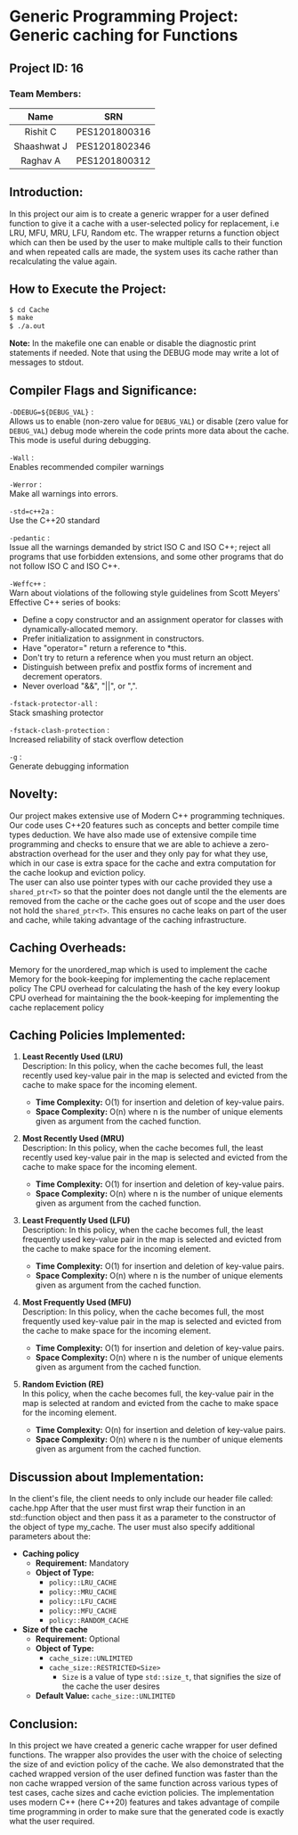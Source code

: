 # Generic Programming Project: Generic caching for Functions 
## Project ID: 16
### Team Members:
| Name | SRN |
|:-:|:-:|
| Rishit C | PES1201800316 |
| Shaashwat J | PES1201802346 |
| Raghav A | PES1201800312 |


## Introduction:

In this project our aim is to create a generic wrapper for a user defined function to give it a cache with a user-selected policy for replacement, i.e LRU, MFU, MRU, LFU, Random etc.
The wrapper returns a function object which can then be used by the user to make multiple calls to their function and when repeated calls are made, the system uses its cache rather than recalculating the value again.

## How to Execute the Project:

```bash
$ cd Cache
$ make
$ ./a.out
```
**Note:** In the makefile one can enable or disable the diagnostic print statements if needed. Note that using the DEBUG mode may write a lot of messages to stdout.

## Compiler Flags and Significance:

`-DDEBUG=${DEBUG_VAL}`  :  
Allows us to enable (non-zero value for `DEBUG_VAL`) or disable (zero value for `DEBUG_VAL`)  debug mode wherein the code prints more data about the cache. This mode is useful during debugging.

`-Wall`  :  
Enables recommended compiler warnings

`-Werror`  :  
Make all warnings into errors.

`-std=c++2a`  :  
Use the C++20 standard

`-pedantic`  :  
 Issue all the warnings demanded by strict ISO C and ISO C++; reject all programs that use forbidden extensions, and some other programs that do not follow ISO C and ISO C++.

`-Weffc++`  :  
 Warn about violations of the following style guidelines from Scott Meyers' Effective C++ series of books:
*   Define a copy constructor and an assignment operator for
    classes with dynamically-allocated memory.
*   Prefer initialization to assignment in constructors.
*   Have "operator=" return a reference to *this.
*   Don't try to return a reference when you must return an
    object.
*   Distinguish between prefix and postfix forms of increment
    and decrement operators.
*   Never overload "&&", "||", or ",".

`-fstack-protector-all`  :   
Stack smashing protector

`-fstack-clash-protection`  :  
Increased reliability of stack overflow detection

`-g`  :  
Generate debugging information


## Novelty:

Our project makes extensive use of Modern C++ programming techniques. Our code uses C++20 features such as concepts and better compile time types deduction. We have also made use of extensive compile time programming and checks to ensure that we are able to achieve a zero-abstraction overhead for the user and they only pay for what they use, which in our case is extra space for the cache and extra computation for the cache lookup and eviction policy.  
The user can also use pointer types with our cache provided they use a `shared_ptr<T>` so that the pointer does not dangle until the the elements are removed from the cache or the cache goes out of scope and the user does not hold the `shared_ptr<T>`. This ensures no cache leaks on part of the user and cache, while taking advantage of the caching infrastructure.


## Caching Overheads:

Memory for the unordered_map which is used to implement the cache
Memory for the book-keeping for implementing the cache replacement policy
The
CPU overhead for calculating the hash of the key every lookup
CPU overhead for maintaining the the book-keeping for implementing the cache replacement policy

## Caching Policies Implemented:

1. **Least Recently Used (LRU)**  
Description: In this policy, when the cache becomes full, the least recently used key-value pair in the map is selected and evicted from the cache to make space for the incoming element.
    * **Time Complexity:** O(1) for insertion and deletion of key-value pairs.
    * **Space Complexity:** O(n) where n is the number of unique elements given as argument from the cached function.

2. **Most Recently Used (MRU)**  
Description: In this policy, when the cache becomes full, the least recently used key-value pair in the map is selected and evicted from the cache to make space for the incoming element.
    * **Time Complexity:** O(1) for insertion and deletion of key-value pairs.
    * **Space Complexity:** O(n) where n is the number of unique elements given as argument from the cached function.

3. **Least Frequently Used (LFU)**  
Description: In this policy, when the cache becomes full, the least frequently used key-value pair in the map is selected and evicted from the cache to make space for the incoming element.
    * **Time Complexity:** O(1) for insertion and deletion of key-value pairs.
    * **Space Complexity:** O(n) where n is the number of unique elements given as argument from the cached function.

4. **Most Frequently Used (MFU)**  
Description: In this policy, when the cache becomes full, the most frequently used key-value pair in the map is selected and evicted from the cache to make space for the incoming element.
    * **Time Complexity:** O(1) for insertion and deletion of key-value pairs.
    * **Space Complexity:** O(n) where n is the number of unique elements given as argument from the cached function.

5. **Random Eviction (RE)**  
In this policy, when the cache becomes full, the key-value pair in the map is selected at random and evicted from the cache to make space for the incoming element.
    * **Time Complexity:** O(n) for insertion and deletion of key-value pairs.
    * **Space Complexity:** O(n) where n is the number of unique elements given as argument from the cached function.

## Discussion about Implementation:

In the client's file, the client needs to only include our header file called: cache.hpp
After that the user must first wrap their function in an std::function object and then pass it as a parameter to the constructor of the object of type my_cache. The user must also specify additional parameters about the:  
* **Caching policy**
  - **Requirement:** Mandatory
  - **Object of Type:** 
    - ```policy::LRU_CACHE```
    - ```policy::MRU_CACHE```
    - ```policy::LFU_CACHE```
    - ```policy::MFU_CACHE```
    - ```policy::RANDOM_CACHE```
* **Size of the cache**
    - **Requirement:** Optional
    - **Object of Type:**
      - ```cache_size::UNLIMITED```
      - ```cache_size::RESTRICTED<Size>```
        - ```Size``` is a value of type ```std::size_t```, that signifies the size of the cache the user desires
    - **Default Value:** ```cache_size::UNLIMITED```

## Conclusion:

In this project we have created a generic cache wrapper for user defined functions. The wrapper also provides the user with the choice of selecting the size of and eviction policy of the cache. We also demonstrated that the cached wrapped version of the user defined function was faster than the non cache wrapped version of the same function across various types of test cases, cache sizes and cache eviction policies. The implementation uses modern C++ (here C++20) features and takes advantage of compile time programming in order to make sure that the generated code is exactly what the user required.
